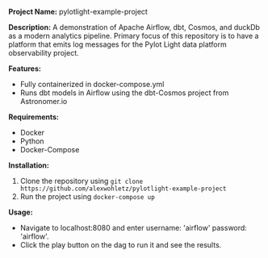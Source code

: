 **Project Name:** pylotlight-example-project

**Description:**
A demonstration of Apache Airflow, dbt, Cosmos, and duckDb as a modern analytics pipeline.  Primary focus of this repository is to have a platform that emits log messages for the Pylot Light data platform observability project.

**Features:**

* Fully containerized in docker-compose.yml
* Runs dbt models in Airflow using the dbt-Cosmos project from Astronomer.io

**Requirements:**

* Docker
* Python
* Docker-Compose

**Installation:**

1. Clone the repository using `git clone https://github.com/alexwohletz/pylotlight-example-project`
2. Run the project using `docker-compose up`

**Usage:**

* Navigate to localhost:8080 and enter username: 'airflow' password: 'airflow'.
* Click the play button on the dag to run it and see the results.
